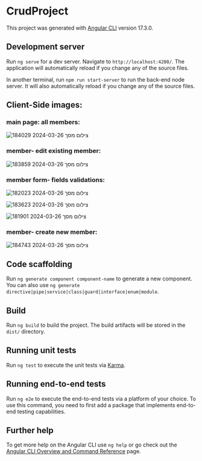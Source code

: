 # CrudProject

This project was generated with [Angular CLI](https://github.com/angular/angular-cli) version 17.3.0.

## Development server

Run `ng serve` for a dev server. Navigate to `http://localhost:4200/`. The application will automatically reload if you change any of the source files.

In another terminal, run `npm run start-server` to run the back-end node server. It will also automatically reload if you change any of the source files.

## Client-Side images:
### main page: all members:
![צילום מסך 2024-03-26 184029](https://github.com/estizeiger/hadasim-home-task/assets/73308036/85249676-cbd0-4c76-a03f-65df529861bd)
### member- edit existing member:
![צילום מסך 2024-03-26 183859](https://github.com/estizeiger/hadasim-home-task/assets/73308036/db37b08b-b161-4ab5-8bbc-a19f3b6bec26)
### member form- fields validations:
![צילום מסך 2024-03-26 182023](https://github.com/estizeiger/hadasim-home-task/assets/73308036/1a4f5867-9ebb-4cb7-b656-efef38f5a096)

![צילום מסך 2024-03-26 183623](https://github.com/estizeiger/hadasim-home-task/assets/73308036/c5348cc4-8446-424c-9ce3-e2089546731e)

![צילום מסך 2024-03-26 181901](https://github.com/estizeiger/hadasim-home-task/assets/73308036/627ecc77-8866-4d45-988b-3d92c5edac0c)

### member- create new member:
![צילום מסך 2024-03-26 184743](https://github.com/estizeiger/hadasim-home-task/assets/73308036/5aed8a58-7e8d-4f13-b64d-c4c389a94d3a)


## Code scaffolding

Run `ng generate component component-name` to generate a new component. You can also use `ng generate directive|pipe|service|class|guard|interface|enum|module`.

## Build

Run `ng build` to build the project. The build artifacts will be stored in the `dist/` directory.

## Running unit tests

Run `ng test` to execute the unit tests via [Karma](https://karma-runner.github.io).

## Running end-to-end tests

Run `ng e2e` to execute the end-to-end tests via a platform of your choice. To use this command, you need to first add a package that implements end-to-end testing capabilities.

## Further help

To get more help on the Angular CLI use `ng help` or go check out the [Angular CLI Overview and Command Reference](https://angular.io/cli) page.
